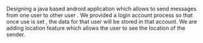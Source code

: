 Designing a java based android application which allows to send messages from one user to other user . We provided a login account process so that once use is set , the data for that user will be stored in that account. We are adding location feature which allows the user to see the location of the sender.
